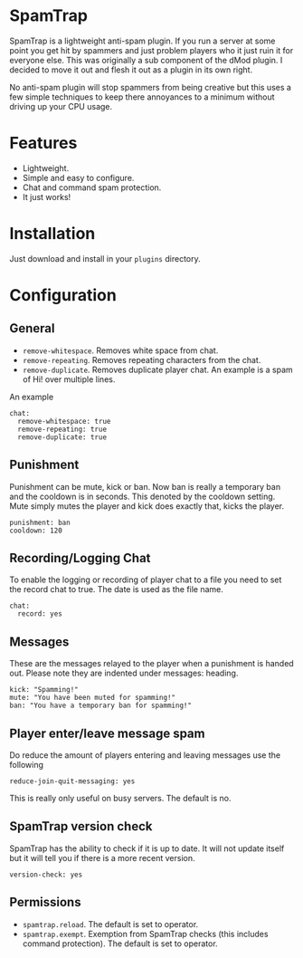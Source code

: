 # SpamTrap

SpamTrap is a lightweight anti-spam plugin. If you run a server at some point you get hit by spammers and just problem players who it just ruin it for everyone else. This was originally a sub component of the dMod plugin. I decided to move it out and flesh it out as a plugin in its own right.

No anti-spam plugin will stop spammers from being creative but this uses a few simple techniques to keep there annoyances to a minimum without driving up your CPU usage.

# Features

 * Lightweight.
 * Simple and easy to configure.
 * Chat and command spam protection.
 * It just works!

# Installation

Just download and install in your `plugins` directory.

# Configuration

## General

 * `remove-whitespace`. Removes white space from chat.
 * `remove-repeating`. Removes repeating characters from the chat.
 * `remove-duplicate`. Removes duplicate player chat. An example is a spam of Hi! over multiple lines.

An example

    chat:
      remove-whitespace: true
      remove-repeating: true
      remove-duplicate: true

## Punishment
Punishment can be mute, kick or ban. Now ban is really a temporary ban and the cooldown is in seconds. This denoted by the cooldown setting. Mute simply mutes the player and kick does exactly that, kicks the player.

    punishment: ban
    cooldown: 120

## Recording/Logging Chat
To enable the logging or recording of player chat to a file you need to set the record chat to true. The date is used as the file name.

    chat:
      record: yes

## Messages
These are the messages relayed to the player when a punishment is handed out. Please note they are indented under messages: heading.

    kick: "Spamming!"
    mute: "You have been muted for spamming!"
    ban: "You have a temporary ban for spamming!"

## Player enter/leave message spam
Do reduce the amount of players entering and leaving messages use the following

    reduce-join-quit-messaging: yes

This is really only useful on busy servers. The default is no.

## SpamTrap version check
SpamTrap has the ability to check if it is up to date. It will not update itself but it will tell you if there is a more recent version.

    version-check: yes

## Permissions

 * `spamtrap.reload`. The default is set to operator.
 * `spamtrap.exempt`. Exemption from SpamTrap checks (this includes command protection). The default is set to operator.

